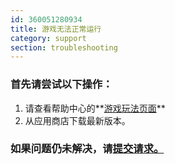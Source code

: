 ```yaml
---
id: 360051280934
title: 游戏无法正常运行
category: support
section: troubleshooting
---
```

### 首先请尝试以下操作：

1. 请查看帮助中心的**[游戏玩法页面](https://help.studycat.com/hc/en-us/categories/34781881763353-Gameplay)**
2. 从应用商店下载最新版本。

### 如果问题仍未解决，请[提交请求。](https://help.studycat.com/hc/en-gb/requests/new)

